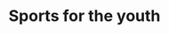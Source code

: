 ---
pid: LLP123
title: Sports for the youth
location_transcription: North Philly
zipcode: '19150'
outside_phl: 
neighborhood: Cedarbrook
age: '11'
age_range: 6-13
instagram: 
image_file_name: LLP_123.jpg
proposal_transcription: sports for the youth; exercise opportunities to strive to
  greatness and to understand the world.
topic: Education,Health,Sports,Youth
topic_summary: 0, 0, 0, 0
type: Sculpture Statue
keywords_other: 
credit: 
image_labels: 
twitter: 
facebook: 
permalink: "/monuments/llp123/"
layout: item-page
---